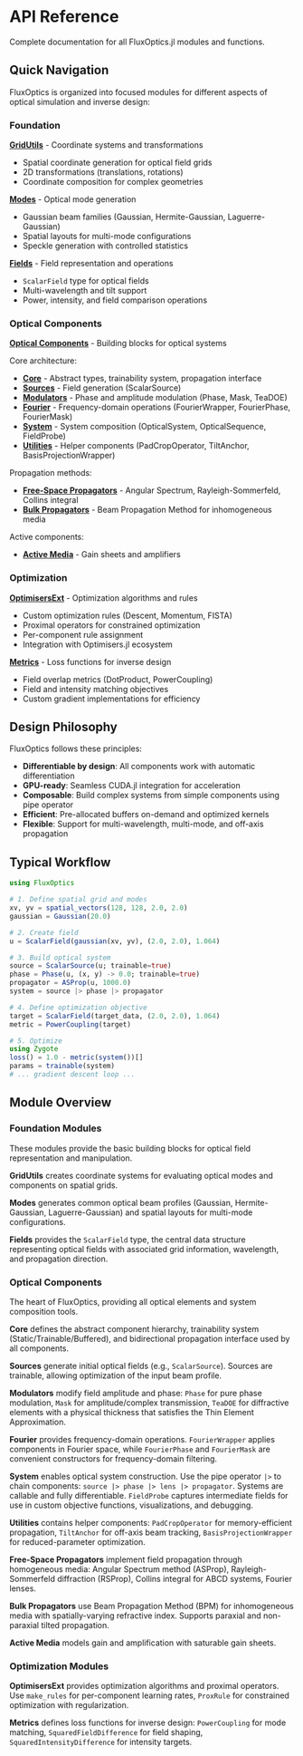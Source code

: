 # API Reference

Complete documentation for all FluxOptics.jl modules and functions.

## Quick Navigation

FluxOptics is organized into focused modules for different aspects of optical simulation and inverse design:

### Foundation

**[GridUtils](gridutils/index.md)** - Coordinate systems and transformations
- Spatial coordinate generation for optical field grids
- 2D transformations (translations, rotations)
- Coordinate composition for complex geometries

**[Modes](modes/index.md)** - Optical mode generation
- Gaussian beam families (Gaussian, Hermite-Gaussian, Laguerre-Gaussian)
- Spatial layouts for multi-mode configurations
- Speckle generation with controlled statistics

**[Fields](fields/index.md)** - Field representation and operations
- `ScalarField` type for optical fields
- Multi-wavelength and tilt support
- Power, intensity, and field comparison operations

### Optical Components

**[Optical Components](optical_components/index.md)** - Building blocks for optical systems

Core architecture:
- **[Core](optical_components/core/index.md)** - Abstract types, trainability system, propagation interface
- **[Sources](optical_components/sources/index.md)** - Field generation (ScalarSource)
- **[Modulators](optical_components/modulators/index.md)** - Phase and amplitude modulation (Phase, Mask, TeaDOE)
- **[Fourier](optical_components/fourier/index.md)** - Frequency-domain operations (FourierWrapper, FourierPhase, FourierMask)
- **[System](optical_components/system/index.md)** - System composition (OpticalSystem, OpticalSequence, FieldProbe)
- **[Utilities](optical_components/utilities/index.md)** - Helper components (PadCropOperator, TiltAnchor, BasisProjectionWrapper)

Propagation methods:
- **[Free-Space Propagators](optical_components/freespace/index.md)** - Angular Spectrum, Rayleigh-Sommerfeld, Collins integral
- **[Bulk Propagators](optical_components/bulk/index.md)** - Beam Propagation Method for inhomogeneous media

Active components:
- **[Active Media](optical_components/active/index.md)** - Gain sheets and amplifiers

### Optimization

**[OptimisersExt](optimisers/index.md)** - Optimization algorithms and rules
- Custom optimization rules (Descent, Momentum, FISTA)
- Proximal operators for constrained optimization
- Per-component rule assignment
- Integration with Optimisers.jl ecosystem

**[Metrics](metrics/index.md)** - Loss functions for inverse design
- Field overlap metrics (DotProduct, PowerCoupling)
- Field and intensity matching objectives
- Custom gradient implementations for efficiency

## Design Philosophy

FluxOptics follows these principles:

- **Differentiable by design**: All components work with automatic differentiation
- **GPU-ready**: Seamless CUDA.jl integration for acceleration
- **Composable**: Build complex systems from simple components using pipe operator
- **Efficient**: Pre-allocated buffers on-demand and optimized kernels
- **Flexible**: Support for multi-wavelength, multi-mode, and off-axis propagation

## Typical Workflow

```julia
using FluxOptics

# 1. Define spatial grid and modes
xv, yv = spatial_vectors(128, 128, 2.0, 2.0)
gaussian = Gaussian(20.0)

# 2. Create field
u = ScalarField(gaussian(xv, yv), (2.0, 2.0), 1.064)

# 3. Build optical system
source = ScalarSource(u; trainable=true)
phase = Phase(u, (x, y) -> 0.0; trainable=true)
propagator = ASProp(u, 1000.0)
system = source |> phase |> propagator

# 4. Define optimization objective
target = ScalarField(target_data, (2.0, 2.0), 1.064)
metric = PowerCoupling(target)

# 5. Optimize
using Zygote
loss() = 1.0 - metric(system())[]
params = trainable(system)
# ... gradient descent loop ...
```

## Module Overview

### Foundation Modules

These modules provide the basic building blocks for optical field representation and manipulation.

**GridUtils** creates coordinate systems for evaluating optical modes and components on spatial grids.

**Modes** generates common optical beam profiles (Gaussian, Hermite-Gaussian, Laguerre-Gaussian) and spatial layouts for multi-mode configurations.

**Fields** provides the `ScalarField` type, the central data structure representing optical fields with associated grid information, wavelength, and propagation direction.

### Optical Components

The heart of FluxOptics, providing all optical elements and system composition tools.

**Core** defines the abstract component hierarchy, trainability system (Static/Trainable/Buffered), and bidirectional propagation interface used by all components.

**Sources** generate initial optical fields (e.g., `ScalarSource`). Sources are trainable, allowing optimization of the input beam profile.

**Modulators** modify field amplitude and phase: `Phase` for pure phase modulation, `Mask` for amplitude/complex transmission, `TeaDOE` for diffractive elements with a physical thickness that satisfies the Thin Element Approximation.

**Fourier** provides frequency-domain operations. `FourierWrapper` applies components in Fourier space, while `FourierPhase` and `FourierMask` are convenient constructors for frequency-domain filtering.

**System** enables optical system construction. Use the pipe operator `|>` to chain components: `source |> phase |> lens |> propagator`. Systems are callable and fully differentiable. `FieldProbe` captures intermediate fields for use in custom objective functions, visualizations, and debugging.

**Utilities** contains helper components: `PadCropOperator` for memory-efficient propagation, `TiltAnchor` for off-axis beam tracking, `BasisProjectionWrapper` for reduced-parameter optimization.

**Free-Space Propagators** implement field propagation through homogeneous media: Angular Spectrum method (ASProp), Rayleigh-Sommerfeld diffraction (RSProp), Collins integral for ABCD systems, Fourier lenses.

**Bulk Propagators** use Beam Propagation Method (BPM) for inhomogeneous media with spatially-varying refractive index. Supports paraxial  and non-paraxial tilted propagation.

**Active Media** models gain and amplification with saturable gain sheets.

### Optimization Modules

**OptimisersExt** provides optimization algorithms and proximal operators. Use `make_rules` for per-component learning rates, `ProxRule` for constrained optimization with regularization.

**Metrics** defines loss functions for inverse design: `PowerCoupling` for mode matching, `SquaredFieldDifference` for field shaping, `SquaredIntensityDifference` for intensity targets.
